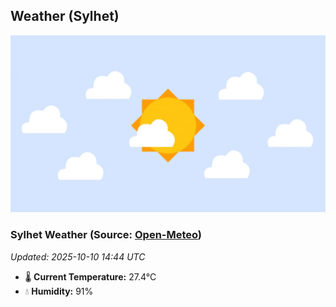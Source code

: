 ## Weather (Sylhet)
![](/weather.webp)
<!-- WEATHER-START -->
### Sylhet Weather (Source: [Open-Meteo](https://open-meteo.com))
_Updated: 2025-10-10 14:44 UTC_
* 🌡️ **Current Temperature:** 27.4°C
* 💧 **Humidity:** 91%
<!-- WEATHER-END -->
































































































